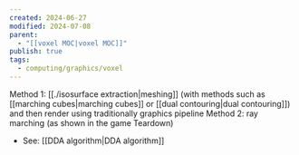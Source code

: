 ```yaml
---
created: 2024-06-27
modified: 2024-07-08
parent:
  - "[[voxel MOC|voxel MOC]]"
publish: true
tags:
  - computing/graphics/voxel
---
```

Method 1: [[./isosurface extraction|meshing]] (with methods such as [[marching cubes|marching cubes]] or [[dual contouring|dual contouring]]) and then render using traditionally graphics pipeline
Method 2: ray marching (as shown in the game Teardown)
- See: [[DDA algorithm|DDA algorithm]]

